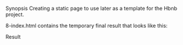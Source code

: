 Synopsis
Creating a static page to use later as a template for the Hbnb project.

8-index.html contains the temporary final result that looks like this:

Result


